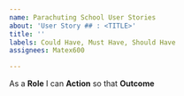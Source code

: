 ```yaml
---
name: Parachuting School User Stories
about: 'User Story ## : <TITLE>'
title: ''
labels: Could Have, Must Have, Should Have
assignees: Matex600

---
```


As a **Role** I can **Action** so that **Outcome**
